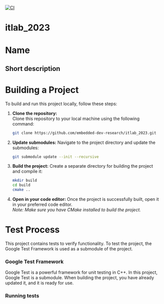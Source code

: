 [![CI](https://github.com/embedded-dev-research/itlab_2023/actions/workflows/ci.yml/badge.svg)](https://github.com/embedded-dev-research/itlab_2023/actions/workflows/ci.yml)

# itlab_2023
# Name
## Short description ##
# **Building a Project**
To build and run this project locally, follow these steps:

1. **Clone the repository:**  
   Clone this repository to your local machine using the following command:
   ```bash
   git clone https://github.com/embedded-dev-research/itlab_2023.git
2. **Update submodules:**
   Navigate to the project directory and update the submodules:
   ```bash
   git submodule update --init --recursive
3. **Build the project:**
   Create a separate directory for building the project and compile it:
   ```bash
   mkdir build
   cd build
   cmake ..
    ```
4. **Open in your code editor:**
   Once the project is successfully built, open it in your preferred code editor.\
   *Note: Make sure you have CMake installed to build the project.*
# Test Process
   This project contains tests to verify functionality.
   To test the project, the Google Test Framework is used as a submodule of the project.
   ### Google Test Framework

   Google Test is a powerful framework for unit testing in C++. In this project, Google Test is a submodule. When building the project, you have already       updated it, and it is ready for use.
   ### Running tests
